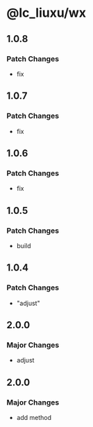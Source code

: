 # @lc_liuxu/wx

## 1.0.8

### Patch Changes

- fix

## 1.0.7

### Patch Changes

- fix

## 1.0.6

### Patch Changes

- fix

## 1.0.5

### Patch Changes

- build

## 1.0.4

### Patch Changes

- "adjust"

## 2.0.0

### Major Changes

- adjust

## 2.0.0

### Major Changes

- add method
